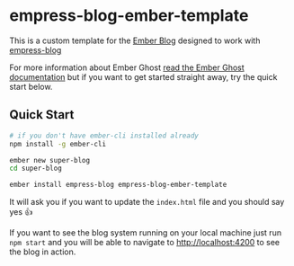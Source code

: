 # empress-blog-ember-template

This is a custom template for the [Ember Blog](https://blog.emberjs.com) designed to work with [empress-blog](https://github.com/stonecircle/empress-blog)

For more information about Ember Ghost [read the Ember Ghost
documentation](https://github.com/empress/empress-blog/blob/master/README.md) but if you want to
get started straight away, try the quick start below.


## Quick Start

```sh
# if you don't have ember-cli installed already
npm install -g ember-cli

ember new super-blog
cd super-blog

ember install empress-blog empress-blog-ember-template
```

It will ask you if you want to update the `index.html` file and you should say yes 👍

If you want to see the blog system running on your local machine just run `npm start` and you will
be able to navigate to  [http://localhost:4200](http://localhost:4200) to see the blog in action.

